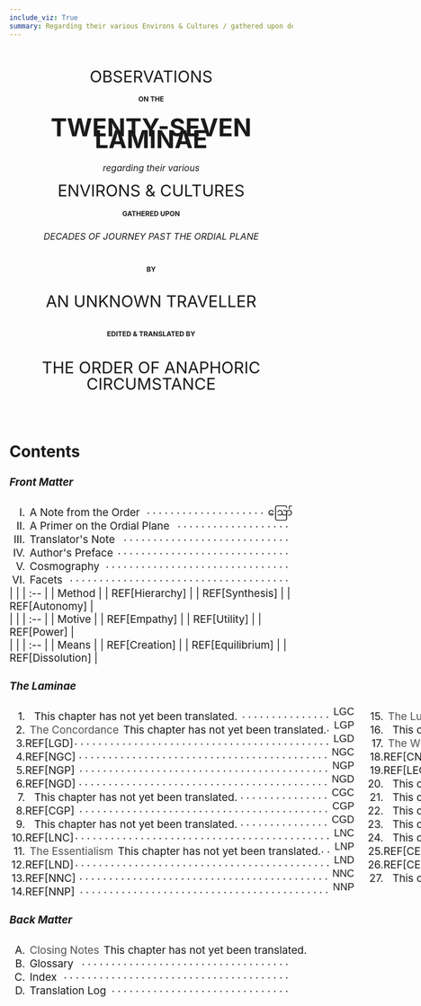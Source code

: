 ```yaml
---
include_viz: True
summary: Regarding their various Environs & Cultures / gathered upon decades of journey past the Ordial Plane / by an Unknown Traveller / edited & translated by the Order of Peripatetic Affairs
---
```


<h1 class="title-page">
<div class="title-2">OBSERVATIONS</div>
<div class="title-4">on the</div>
<div class="title-1">TWENTY-SEVEN LAMINAE</div>
<div class="title-3">regarding their various</div>
<div class="title-2">ENVIRONS & CULTURES</div>
<div class="title-4">gathered upon</div>
<div class="title-3">DECADES OF JOURNEY PAST THE ORDIAL PLANE</div>
<div class="title-4 spaced">by</div>
<div class="title-2">AN UNKNOWN TRAVELLER</div>
<div class="title-4 spaced">edited & translated by</div>
<div class="title-2 guild-name">THE ORDER OF ANAPHORIC CIRCUMSTANCE</div>
</h1>

<!--
  The Marches of Wales: Notes and Impressions on the Welsh Borders, from the Severn Sea to the Sands o' Dee

  OBSERVATIONS
  on the
  RIVER WYE
  and several parts of
  SOUTH WALES, &c.
  relative chiefly to
  PICTURESQUE BEAUTY;
  made
  In the Summer of the Year 1770

  HISTORICAL and DESCRIPTIVE
  **ACCOUNTS**
  of the
  ANCIENT and PRESENT STATE
  of
  THE TOWN
  of
  **MONMOUTH**
  including
  A VARIETY OF PARTICULARS
  deserving the stranger's notice
  RELATING TO THE BOROUGH
  and its
  NEIGHBORHOOD
  collected from original papers and unquestionable authorities
  the whole never before published
-->

<style>
.title-page {
  text-align: center;
  margin: 3.5rem 0 5.5rem;
  font-weight: normal;
  line-height: 1.35rem;
}
  .title-page .title-1 {
    font-size: 2.7rem;
    margin: 1.8rem 0;
    font-weight: bold;
  }
  .bask .title-page .title-1 {
    font-size: 2.4rem;
  }
  .title-page .title-2 {
    font-size: 1.8rem;
    margin: 1.2rem 0;
  }
  .title-page .title-3 {
    font-size: 1rem;
    font-style: italic;
    margin: 1.2rem 0;
  }
  .title-page .title-4 {
    font-size: 0.75rem;
    margin: 0.5rem 0;
    font-weight: bold;
    text-transform: uppercase;
  }
  .title-page .guild-name {
    max-width: 700px;
    margin-left: auto;
    margin-right: auto;
    line-height: 1.8rem;
    text-transform: uppercase;
  }
  .title-page .spaced {
    margin: 2.25rem 0;
  }
  @media only screen and (max-width: 767px) {
    .title-page {
      margin: 0.9rem 0 3.6rem;
    }
      .title-page .title-1 {
        font-size: 1.8rem;
      }
      .title-page .title-2 {
        font-size: 1.35rem;
      }
      .title-page .spaced {
        margin: 1.35rem 0;
      }
  }

.toc {
  font-size: 1.17rem;
}
  @media only screen and (max-width: 767px) {
    .toc {
      font-size: 1rem;
    }
  }
  .toc h1, .toc h4 {
    text-align: center;
    margin-top: 3rem;
    text-transform: uppercase;
  }
  .toc a {
    text-decoration: none;
  }
    .toc a.undone {
      cursor: pointer;
      opacity: 0.75;
    }
    .toc a.undone:hover {
      opacity: 0.85;
    }
  .toc td:first-child {
    text-align: right;
    padding-right: 1em;
  }
  .toc .lamina {
    display: flex;
  }
    .toc .lamina a {
      text-transform: capitalize;
    }
    .toc .lamina-section:first-child {
      margin-right: 24px;
    }
    @media only screen and (max-width: 767px) {
      .toc .lamina {
        display: block;
      }
      .toc .lamina-section:first-child {
        margin: 0;
      }
    }

  .toc .row {
    display: flex;
    justify-content: space-between;
    height: 1.5rem;
    cursor: pointer; /* row click handled in JS via stuff in viz, bleh */
  }
    @media only screen and (max-width: 767px) {
      .toc .row {
        padding-right: 8px;
      }
    }
    .toc .hover[data-toc-glyph],
    .toc .row.hover {
      color: #b00000;
    }
  .toc .left {
    white-space: nowrap;
  }
  .toc .numeral {
    width: 28px;
    text-align: right;
    display: inline-block;
  }
    @media only screen and (max-width: 767px) {
      .toc .numeral {
        width: 23px;
      }
    }
  .toc a {
    margin: 0 8px;
  }
  .toc .dots {
    overflow: hidden;
    max-height: 1em;
    text-align: right;
    position: relative;
    top: -0.25rem;
  }
  .toc .dots:before {
    content: '. . . . . . . . . . . . . . . . . . . . . . . . . . . . . . . . . . . . . . . . . . . . . . . . . . . . . . . . . . . . . . . . . . . . . . . . . . . . . . . . . . . . . . . . . . . . . . . . . . . . . . . . . . . . . . . . . . . . . .';
  }
  .toc .page {
    font-family: "NotoSansMyanmar", sans-serif;
    font-size: 18px;
    position: relative;
    margin-left: 8px;
    height: 1.5rem;
    /*width: 1rem;*/
    /*min-width: 1rem;*/
    text-align: center;
    top: -0.45rem;
  }
    @media only screen and (max-width: 767px) {
      .toc .page {
        top: -0.6rem;
      }
    }

  [data-facets]:after {
    display: none;
  }
  [data-facets] + .tooltip {
    display: none !important;
  }

  .shortcuts {
    font-size: 1rem;
  }

  .viz-wrap.loaded {
    margin-top: 24px;
    margin-bottom: -48px;
  }
</style>

<div class="toc">

## Contents

##### Front Matter

<div class="row">
  <div class="left"><div class="numeral">I.</div><a href="00-i-note.html">A Note from the <span class="guild-term">Order</span></a></div>
  <div class="dots"></div><div class="page">ဪ</div>
</div>
<div class="row">
  <div class="left"><div class="numeral">II.</div><a href="00-ii-ordial-primer.html">A Primer on the Ordial Plane</a></div>
  <div class="dots"></div><div class="page"></div>
</div>
<div class="row">
  <div class="left"><div class="numeral">III.</div><a href="00-iii-translators-note.html">Translator's Note</a></div>
  <div class="dots"></div><div class="page"></div>
</div>
<div class="row">
  <div class="left"><div class="numeral">IV.</div><a href="00-iv-author-preface.html">Author's Preface</a></div>
  <div class="dots"></div><div class="page"></div>
</div>
<div class="row">
  <div class="left"><div class="numeral">V.</div><a href="00-v-cosmography.html">Cosmography</a></div>
  <div class="dots"></div><div class="page"></div>
</div>
<div class="row">
  <div class="left"><div class="numeral">VI.</div><a href="00-vi-facets.html">Facets</a></div>
  <div class="dots"></div><div class="page"></div>
</div>

<div class="viz-wrap follow-with-dropcap">
  <div class="facet-legend-wrap">
  <div class="facet-legend">
  <div class="table-wrap">
  | |
  | :-- |
  | <span class="axis-name">Method</span> |
  | REF[Hierarchy] |
  | REF[Synthesis] |
  | REF[Autonomy] |
  </div>
  <div class="table-wrap">
  | |
  | :-- |
  | <span class="axis-name">Motive</span> |
  | REF[Empathy] |
  | REF[Utility] |
  | REF[Power] |
  </div>
  <div class="table-wrap">
  | |
  | :-- |
  | <span class="axis-name">Means</span> |
  | REF[Creation] |
  | REF[Equilibrium] |
  | REF[Dissolution] |
  </div>
  </div>
  </div>

  <div class="compass-wrap"><div class="compass"><canvas></canvas></div></div>

  <div class="viz">
  <div class="scroll-handle top"></div>
  <canvas></canvas>
  <div class="tooltip"></div>
  <div class="scroll-handle bottom"></div>
  </div>
</div>

##### The Laminae

<div class="lamina">
<div class="lamina-section">
<div class="row">
  <div class="left"><div class="numeral">1.</div><span class="tooltip-wrap"><a class="tooltip-anchor lamina-name undone unnamed" hreff="01-lgc.html"></a><span class="tooltip">This chapter has not yet been translated.</span></span></div>
  <div class="dots"></div><div class="page">LGC</div>
</div>
<div class="row">
  <div class="left"><div class="numeral">2.</div><span class="tooltip-wrap"><a class="tooltip-anchor lamina-name undone" hreff="02-lgp.html">The Concordance</a><span class="tooltip">This chapter has not yet been translated.</span></span></div>
  <div class="dots"></div><div class="page">LGP</div>
</div>
<div class="row">
  <div class="left"><div class="numeral">3.</div>REF[LGD]</div>
  <div class="dots"></div><div class="page">LGD</div>
</div>

<div class="row">
  <div class="left"><div class="numeral">4.</div>REF[NGC]</div>
  <div class="dots"></div><div class="page">NGC</div>
</div>
<div class="row">
  <div class="left"><div class="numeral">5.</div>REF[NGP]</div>
  <div class="dots"></div><div class="page">NGP</div>
</div>
<div class="row">
  <div class="left"><div class="numeral">6.</div>REF[NGD]</div>
  <div class="dots"></div><div class="page">NGD</div>
</div>

<div class="row">
  <div class="left"><div class="numeral">7.</div><span class="tooltip-wrap"><a class="tooltip-anchor lamina-name undone unnamed" hreff="07-cgc.html"></a><span class="tooltip">This chapter has not yet been translated.</span></span></div>
  <div class="dots"></div><div class="page">CGC</div>
</div>
<div class="row">
  <div class="left"><div class="numeral">8.</div>REF[CGP]</div>
  <div class="dots"></div><div class="page">CGP</div>
</div>
<div class="row">
  <div class="left"><div class="numeral">9.</div><span class="tooltip-wrap"><a class="tooltip-anchor lamina-name undone unnamed" hreff="09-cgd.html"></a><span class="tooltip">This chapter has not yet been translated.</span></span></div>
  <div class="dots"></div><div class="page">CGD</div>
</div>

<div class="row">
  <div class="left"><div class="numeral">10.</div>REF[LNC]</div>
  <div class="dots"></div><div class="page">LNC</div>
</div>
<div class="row">
  <div class="left"><div class="numeral">11.</div><span class="tooltip-wrap"><a class="tooltip-anchor lamina-name undone" hreff="11-lnp.html">The Essentialism</a><span class="tooltip">This chapter has not yet been translated.</span></span></div>
  <div class="dots"></div><div class="page">LNP</div>
</div>
<div class="row">
  <div class="left"><div class="numeral">12.</div>REF[LND]</div>
  <div class="dots"></div><div class="page">LND</div>
</div>

<div class="row">
  <div class="left"><div class="numeral">13.</div>REF[NNC]</div>
  <div class="dots"></div><div class="page">NNC</div>
</div>
<div class="row">
  <div class="left"><div class="numeral">14.</div>REF[NNP]</div>
  <div class="dots"></div><div class="page">NNP</div>
</div>
</div>

<div class="lamina-section">
<div class="row">
  <div class="left"><div class="numeral">15.</div><span class="tooltip-wrap"><a class="tooltip-anchor lamina-name undone" hreff="15-nnd.html">The Lucidity</a><span class="tooltip">This chapter has not yet been translated.</span></span></div>
  <div class="dots"></div><div class="page">NND</div>
</div>

<div class="row">
  <div class="left"><div class="numeral">16.</div><span class="tooltip-wrap"><a class="tooltip-anchor lamina-name undone unnamed" hreff="16-cnc.html"></a><span class="tooltip">This chapter has not yet been translated.</span></span></div>
  <div class="dots"></div><div class="page">CNC</div>
</div>
<div class="row">
  <div class="left"><div class="numeral">17.</div><span class="tooltip-wrap"><a class="tooltip-anchor lamina-name undone" hreff="17-cnp.html">The Wilt</a><span class="tooltip">This chapter has not yet been translated.</span></span></div>
  <div class="dots"></div><div class="page">CNP</div>
</div>
<div class="row">
  <div class="left"><div class="numeral">18.</div>REF[CND]</div>
  <div class="dots"></div><div class="page">CND</div>
</div>

<div class="row">
  <div class="left"><div class="numeral">19.</div>REF[LEC]</div>
  <div class="dots"></div><div class="page">LEC</div>
</div>
<div class="row">
  <div class="left"><div class="numeral">20.</div><span class="tooltip-wrap"><a class="tooltip-anchor lamina-name undone unnamed" hreff="20-lep.html"></a><span class="tooltip">This chapter has not yet been translated.</span></span></div>
  <div class="dots"></div><div class="page">LEP</div>
</div>
<div class="row">
  <div class="left"><div class="numeral">21.</div><span class="tooltip-wrap"><a class="tooltip-anchor lamina-name undone unnamed" hreff="21-led.html"></a><span class="tooltip">This chapter has not yet been translated.</span></span></div>
  <div class="dots"></div><div class="page">LED</div>
</div>

<div class="row">
  <div class="left"><div class="numeral">22.</div><span class="tooltip-wrap"><a class="tooltip-anchor lamina-name undone unnamed" hreff="22-nec.html"></a><span class="tooltip">This chapter has not yet been translated.</span></span></div>
  <div class="dots"></div><div class="page">NEC</div>
</div>
<div class="row">
  <div class="left"><div class="numeral">23.</div><span class="tooltip-wrap"><a class="tooltip-anchor lamina-name undone unnamed" hreff="23-nep.html"></a><span class="tooltip">This chapter has not yet been translated.</span></span></div>
  <div class="dots"></div><div class="page">NEP</div>
</div>
<div class="row">
  <div class="left"><div class="numeral">24.</div><span class="tooltip-wrap"><a class="tooltip-anchor lamina-name undone unnamed" hreff="24-ned.html"></a><span class="tooltip">This chapter has not yet been translated.</span></span></div>
  <div class="dots"></div><div class="page">NED</div>
</div>

<div class="row">
  <div class="left"><div class="numeral">25.</div>REF[CEC]</div>
  <div class="dots"></div><div class="page">CEC</div>
</div>
<div class="row">
  <div class="left"><div class="numeral">26.</div>REF[CEP]</div>
  <div class="dots"></div><div class="page">CEP</div>
</div>
<div class="row">
  <div class="left"><div class="numeral">27.</div><span class="tooltip-wrap"><a class="tooltip-anchor lamina-name undone unnamed" hreff="27-ced.html"></a><span class="tooltip">This chapter has not yet been translated.</span></span></div>
  <div class="dots"></div><div class="page">CED</div>
</div>

</div>
</div>

##### Back Matter

<div class="row">
  <div class="left"><div class="numeral">A.</div><span class="tooltip-wrap"><a class="tooltip-anchor undone" hreff="#">Closing Notes</a><span class="tooltip">This chapter has not yet been translated.</span></span></div>
  <div class="dots"></div><div class="page"></div>
</div>
<div class="row">
  <div class="left"><div class="numeral">B.</div><a href="b-glossary.html">Glossary</a></div>
  <div class="dots"></div><div class="page"></div>
</div>
<div class="row">
  <div class="left"><div class="numeral">C.</div><a href="c-index.html">Index</a></div>
  <div class="dots"></div><div class="page"></div>
</div>
<div class="row">
  <div class="left"><div class="numeral">D.</div><a href="d-translation-log.html">Translation Log</a></div>
  <div class="dots"></div><div class="page"></div>
</div>

</div>
